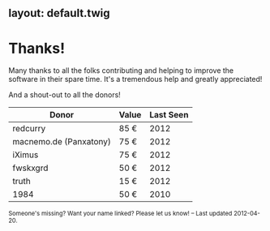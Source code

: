layout:	default.twig
---

# Thanks!

Many thanks to all the folks contributing and helping to improve the software in their spare time. It's a tremendous help and greatly appreciated!

And a shout-out to all the donors!

| <i class='icon-resize-vertical'></i> Donor 	| <i class='icon-resize-vertical'></i> Value 	| <i class='icon-resize-vertical'></i> Last Seen | 
| ----------------------- | ------ 	| -----	|
| redcurry                | 85 € 	 	| 2012 	|
| macnemo.de (Panxatony)  | 75 €	 	| 2012 	|
| iXimus                  | 75 €    | 2012  |
| fwskxgrd                | 50 €	 	| 2012 	|
| truth		                | 15 € 		| 2012 	|
| 1984                    | 50 € 	 	| 2010 	|

<small class='muted'>
Someone's missing? Want your name linked? Please let us know! – Last updated 2012-04-20. 
</small>
